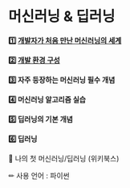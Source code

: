 # 머신러닝 & 딥러닝

**1️⃣ [개발자가 처음 만난 머신러닝의 세계](./ML1.md)**

**2️⃣ [개발 환경 구성](./ML2.md)**

**3️⃣ 자주 등장하는 머신러닝 필수 개념**

**4️⃣ 머신러닝 알고리즘 실습**

**5️⃣ 딥러닝의 기본 개념**

**6️⃣ 딥러닝**



📖 나의 첫 머신러닝/딥러닝 (위키북스)

✏ 사용 언어 : 파이썬
